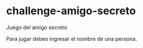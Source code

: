 # challenge-amigo-secreto
Juego del amigo secreto

Para jugar debes ingresar el nombre de una persona.